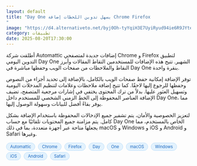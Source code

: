 ```yaml
---
layout: default
title: "Day One يسهل تدوين اللحظات إضافة Chrome Firefox
"
image: "https://d4.alternativeto.net/byj0Oh-tyYqiH3E7UyiRyud94ie6R9JYtemmsrsHl3U/rs:fill:1520:760:0/g:ce:0:0/YWJzOi8vZGlzdC9jb250ZW50LzE3NTU2OTc5ODQ2NzAucG5n.png"
category: تطبيقات
date: 2025-08-20T17:30:00
---
```


أطلقت شركة Automattic إضافات جديدة لمتصفحي Chrome و Firefox لتطبيق التدوين اليومي Day One الشهير. تتيح هذه الإضافات للمستخدمين التقاط المقالات وأبرز النقاط والملاحظات من صفحات الويب وحفظها مباشرة في Day One بنقرة واحدة.

توفر الإضافة إمكانية حفظ صفحات الويب بالكامل، بالإضافة إلى تحديد أجزاء من النصوص وحفظها للرجوع إليها لاحقًا. كما تتيح إضافة ملاحظات وعلامات لتنظيم المدخلات اليومية وتسهيل العثور عليها. بدلاً من ترك المحتوى يختفي في إشارات مرجعية المتصفح، تضيف الإضافة العناصر المحفوظة إلى الخط الزمني الشخصي للمستخدم داخل Day One، مما يوفر بقاءً أفضل للبيانات وسهولة الوصول إليها.

لتعزيز الخصوصية والأمان، يتم تشفير جميع الإدخالات المحفوظة باستخدام الإضافة بشكل كامل. يتم مزامنة جميع المحتويات تلقائيًا مع حساب Day One الخاص بالمستخدم، مما يجعلها متاحة عبر أجهزة متعددة، بما في ذلك macOS و Windows و iOS و Android و Safari وغيرها.

<div style="margin-top:2px; margin-bottom:2px;"><a href="https://bidjadraft.github.io/?query=Automattic" style="background:#e3f2fd; color:#1565c0; font-size:80%; border-radius:12px; padding:3px 10px; margin:2px 4px 2px 0; display:inline-block; border:1px solid #bbdefb; text-decoration:none;">Automattic</a> <a href="https://bidjadraft.github.io/?query=Chrome" style="background:#e3f2fd; color:#1565c0; font-size:80%; border-radius:12px; padding:3px 10px; margin:2px 4px 2px 0; display:inline-block; border:1px solid #bbdefb; text-decoration:none;">Chrome</a> <a href="https://bidjadraft.github.io/?query=Firefox" style="background:#e3f2fd; color:#1565c0; font-size:80%; border-radius:12px; padding:3px 10px; margin:2px 4px 2px 0; display:inline-block; border:1px solid #bbdefb; text-decoration:none;">Firefox</a> <a href="https://bidjadraft.github.io/?query=Day" style="background:#e3f2fd; color:#1565c0; font-size:80%; border-radius:12px; padding:3px 10px; margin:2px 4px 2px 0; display:inline-block; border:1px solid #bbdefb; text-decoration:none;">Day</a> <a href="https://bidjadraft.github.io/?query=One" style="background:#e3f2fd; color:#1565c0; font-size:80%; border-radius:12px; padding:3px 10px; margin:2px 4px 2px 0; display:inline-block; border:1px solid #bbdefb; text-decoration:none;">One</a> <a href="https://bidjadraft.github.io/?query=macOS" style="background:#e3f2fd; color:#1565c0; font-size:80%; border-radius:12px; padding:3px 10px; margin:2px 4px 2px 0; display:inline-block; border:1px solid #bbdefb; text-decoration:none;">macOS</a> <a href="https://bidjadraft.github.io/?query=Windows" style="background:#e3f2fd; color:#1565c0; font-size:80%; border-radius:12px; padding:3px 10px; margin:2px 4px 2px 0; display:inline-block; border:1px solid #bbdefb; text-decoration:none;">Windows</a> <a href="https://bidjadraft.github.io/?query=iOS" style="background:#e3f2fd; color:#1565c0; font-size:80%; border-radius:12px; padding:3px 10px; margin:2px 4px 2px 0; display:inline-block; border:1px solid #bbdefb; text-decoration:none;">iOS</a> <a href="https://bidjadraft.github.io/?query=Android" style="background:#e3f2fd; color:#1565c0; font-size:80%; border-radius:12px; padding:3px 10px; margin:2px 4px 2px 0; display:inline-block; border:1px solid #bbdefb; text-decoration:none;">Android</a> <a href="https://bidjadraft.github.io/?query=Safari" style="background:#e3f2fd; color:#1565c0; font-size:80%; border-radius:12px; padding:3px 10px; margin:2px 4px 2px 0; display:inline-block; border:1px solid #bbdefb; text-decoration:none;">Safari</a></div><br><br>
